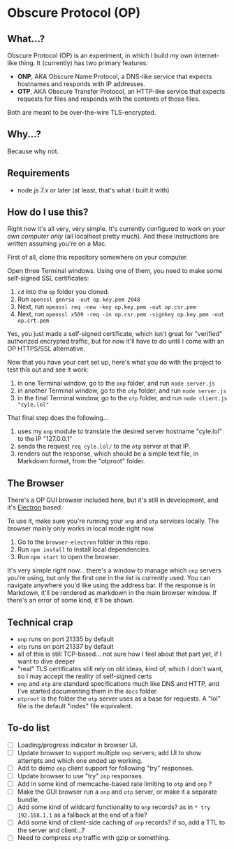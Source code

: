 # Obscure Protocol (OP)

## What...?

Obscure Protocol (OP) is an experiment, in which I build my own internet-like thing. It (currently) has two primary features:

- **ONP**, AKA Obscure Name Protocol, a DNS-like service that expects hostnames and responds with IP addresses.
- **OTP**, AKA Obscure Transfer Protocol, an HTTP-like service that expects requests for files and responds with the contents of those files.

Both are meant to be over-the-wire TLS-encrypted.

## Why...?

Because why not.

## Requirements

- node.js 7.x or later (at least, that's what I built it with)

## How do I use this?

Right now it's all very, very simple. It's currently configured to work on _your own computer only_ (all localhost pretty much). And these instructions are written assuming you're on a Mac.

First of all, clone this repository somewhere on your computer.

Open three Terminal windows. Using one of them, you need to make some self-signed SSL certificates:

1. `cd` into the `op` folder you cloned.
1. Run `openssl genrsa -out op.key.pem 2048`
1. Next, run `openssl req -new -key op.key.pem -out op.csr.pem`
1. Next, run `openssl x509 -req -in op.csr.pem -signkey op.key.pem -out op.crt.pem`

Yes, you just made a self-signed certificate, which isn't great for "verified" authorized encrypted traffic, but for now it'll have to do until I come with an OP HTTPS/SSL alternative.

Now that you have your cert set up, here's what you do with the project to test this out and see it work:

1. in one Terminal window, go to the `onp` folder, and run `node server.js`
1. in another Terminal window, go to the `otp` folder, and run `node server.js`
1. in the final Terminal window, go to the `otp` folder, and run `node client.js "cyle.lol"`

That final step does the following...

1. uses my `onp` module to translate the desired server hostname "cyle.lol" to the IP "127.0.0.1"
1. sends the request `req cyle.lol/` to the `otp` server at that IP.
1. renders out the response, which should be a simple text file, in Markdown format, from the "otproot" folder.

## The Browser

There's a OP GUI browser included here, but it's still in development, and it's [Electron](http://electron.atom.io/) based.

To use it, make sure you're running your `onp` and `otp` services locally. The browser mainly only works in local mode right now.

1. Go to the `browser-electron` folder in this repo.
1. Run `npm install` to install local dependencies.
1. Run `npm start` to open the browser.

It's very simple right now... there's a window to manage which `onp` servers you're using, but only the first one in the list is currently used. You can navigate anywhere you'd like using the address bar. If the response is in Markdown, it'll be rendered as markdown in the main browser window. If there's an error of some kind, it'll be shown.

## Technical crap

- `onp` runs on port 21335 by default
- `otp` runs on port 21337 by default
- all of this is still TCP-based... not sure how I feel about that part yet, if I want to dive deeper
- "real" TLS certificates still rely on old ideas, kind of, which I don't want, so I may accept the reality of self-signed certs
- `onp` and `otp` are standard specifications much like DNS and HTTP, and I've started documenting them in the `docs` folder.
- `otproot` is the folder the `otp` server uses as a base for requests. A "lol" file is the default "index" file equivalent.

## To-do list

- [ ] Loading/progress indicator in browser UI.
- [ ] Update browser to support multiple `onp` servers; add UI to show attempts and which one ended up working.
- [ ] Add to demo `onp` client support for following "try" responses.
- [ ] Update browser to use "try" `onp` responses.
- [ ] Add in some kind of memcache-based rate limiting to `otp` and `onp` ?
- [ ] Make the GUI browser run a `onp` and `otp` server, or make it a separate bundle.
- [ ] Add some kind of wildcard functionality to `onp` records? as in `* try 192.168.1.1` as a fallback at the end of a file?
- [ ] Add some kind of client-side caching of `onp` records? if so, add a TTL to the server and client...?
- [ ] Need to compress `otp` traffic with gzip or something.
